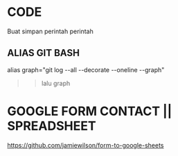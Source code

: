 # CODE
Buat simpan perintah perintah 

## ALIAS GIT BASH
alias graph="git log --all --decorate --oneline --graph"
>> lalu graph

# GOOGLE FORM CONTACT || SPREADSHEET
https://github.com/jamiewilson/form-to-google-sheets
